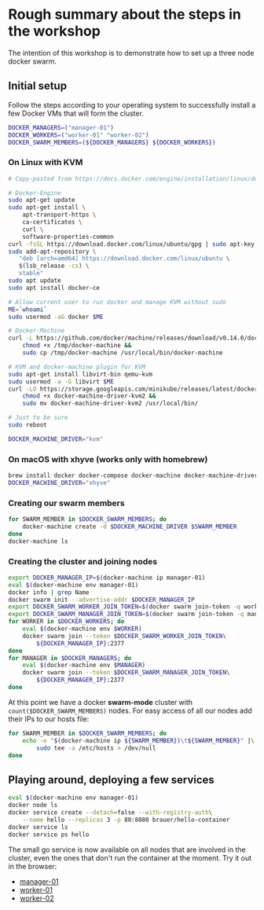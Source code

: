 # Rough summary about the steps in the workshop

The intention of this workshop is to demonstrate how to set up a three node
docker swarm.

## Initial setup

Follow the steps according to your operating system to successfully
install a few Docker VMs that will form the cluster.

```bash
DOCKER_MANAGERS=("manager-01")
DOCKER_WORKERS=("worker-01" "worker-02")
DOCKER_SWARM_MEMBERS=(${DOCKER_MANAGERS} ${DOCKER_WORKERS})
```

### On Linux with KVM

```bash
# Copy-pasted from https://docs.docker.com/engine/installation/linux/docker-ce/ubuntu/#install-using-the-repository

# Docker-Engine
sudo apt-get update
sudo apt-get install \
    apt-transport-https \
    ca-certificates \
    curl \
    software-properties-common
curl -fsSL https://download.docker.com/linux/ubuntu/gpg | sudo apt-key add -
sudo add-apt-repository \
   "deb [arch=amd64] https://download.docker.com/linux/ubuntu \
   $(lsb_release -cs) \
   stable"
sudo apt update
sudo apt install docker-ce

# Allow current user to run docker and manage KVM without sudo
ME=`whoami`
sudo usermod -aG docker $ME

# Docker-Machine
curl -L https://github.com/docker/machine/releases/download/v0.14.0/docker-machine-`uname -s`-`uname -m` >/tmp/docker-machine &&
    chmod +x /tmp/docker-machine &&
    sudo cp /tmp/docker-machine /usr/local/bin/docker-machine

# KVM and docker-machine plugin for KVM
sudo apt-get install libvirt-bin qemu-kvm
sudo usermod -a -G libvirt $ME
curl -LO https://storage.googleapis.com/minikube/releases/latest/docker-machine-driver-kvm2 &&
    chmod +x docker-machine-driver-kvm2 &&
    sudo mv docker-machine-driver-kvm2 /usr/local/bin/

# Just to be sure
sudo reboot

DOCKER_MACHINE_DRIVER="kvm"
```

### On macOS with xhyve (works only with homebrew)

```bash
brew install docker docker-compose docker-machine docker-machine-driver-xhyve
DOCKER_MACHINE_DRIVER="xhyve"
```

### Creating our swarm members

```bash
for SWARM_MEMBER in $DOCKER_SWARM_MEMBERS; do
    docker-machine create -d $DOCKER_MACHINE_DRIVER $SWARM_MEMBER
done
docker-machine ls
```

### Creating the cluster and joining nodes

```bash
export DOCKER_MANAGER_IP=$(docker-machine ip manager-01)
eval $(docker-machine env manager-01)
docker info | grep Name
docker swarm init --advertise-addr $DOCKER_MANAGER_IP
export DOCKER_SWARM_WORKER_JOIN_TOKEN=$(docker swarm join-token -q worker)
export DOCKER_SWARM_MANAGER_JOIN_TOKEN=$(docker swarm join-token -q manager)
for WORKER in $DOCKER_WORKERS; do
    eval $(docker-machine env $WORKER)
    docker swarm join --token $DOCKER_SWARM_WORKER_JOIN_TOKEN\
        ${DOCKER_MANAGER_IP}:2377
done
for MANAGER in $DOCKER_MANAGERS; do
    eval $(docker-machine env $MANAGER)
    docker swarm join --token $DOCKER_SWARM_MANAGER_JOIN_TOKEN\
        ${DOCKER_MANAGER_IP}:2377
done
```

At this point we have a docker **swarm-mode** cluster with
`count($DOCKER_SWARM_MEMBERS)` nodes. For easy access of all our nodes
add their IPs to our hosts file:

```bash
for SWARM_MEMBER in $DOCKER_SWARM_MEMBERS; do
    echo -e "$(docker-machine ip ${SWARM_MEMBER})\t${SWARM_MEMBER}" |\
        sudo tee -a /etc/hosts > /dev/null
done
```

## Playing around, deploying a few services

```bash
eval $(docker-machine env manager-01)
docker node ls
docker service create --detach=false --with-registry-auth\
    --name hello --replicas 3 -p 80:8080 brauer/hello-container
docker service ls
docker service ps hello
```

The small go service is now available on all nodes that are involved in
the cluster, even the ones that don't run the container at the moment.
Try it out in the browser:

* [manager-01](http://manager-01)
* [worker-01](http://worker-01)
* [worker-02](http://worker-02)

